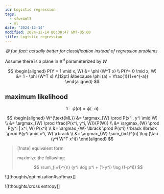 ```yaml
---
id: Logistic regression
tags:
  - sfwr4ml3
  - ml
date: "2024-12-14"
modified: 2024-12-14 06:38:47 GMT-05:00
title: Logistic regression
---
```


_:smile: fun fact: actually better for classification instead of regression problems_

Assume there is a plane in $\mathbb{R}^d$ parameterized by $W$

$$
\begin{aligned}
P(Y = 1 \mid  x, W) &= \phi (W^T x) \\
P(Y= 0 \mid x, W) &= 1 - \phi (W^T x) \\[12pt]
&\because \phi (a) = \frac{1}{1+e^{-a}}
\end{aligned}
$$

## maximum likelihood

$$
1 - \phi (a) = \phi (-a)
$$

$$
\begin{aligned}
W^{\text{ML}} &= \argmax_{W} \prod P(x^i, y^i \mid W) \\
&= \argmax_{W} \prod \frac{P(x^i, y^i, W)}{P(W)} \\
&= \argmax_{W} \prod P(y^i | x^i, W) P(x^i) \\
&= \argmax_{W} \lbrack \prod P(x^i) \rbrack \lbrack \prod P(y^i \mid  x^i, W)  \rbrack \\
&= \argmax_{W} \sum_{i=1}^{n} \log (\tau (y^i W^T x^i))
\end{aligned}
$$

> [!note] equivalent form
>
> maximize the following:
>
> $$
> \sum_{i=1}^{n} (y^i \log p^i + (1-y^i) \log (1-p^i))
> $$

![[thoughts/optimization#softmax]]

![[thoughts/cross entropy]]
